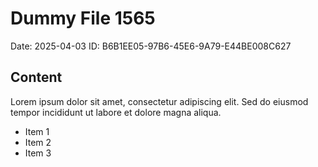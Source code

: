 # Dummy File 1565

Date: 2025-04-03
ID: B6B1EE05-97B6-45E6-9A79-E44BE008C627

## Content

Lorem ipsum dolor sit amet, consectetur adipiscing elit.
Sed do eiusmod tempor incididunt ut labore et dolore magna aliqua.

* Item 1
* Item 2
* Item 3

